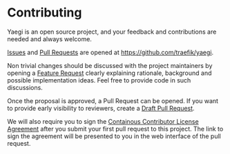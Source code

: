 # Contributing

Yaegi is an open source project, and your feedback and contributions
are needed and always welcome.

[Issues] and [Pull Requests] are opened at https://github.com/traefik/yaegi.

Non trivial changes should be discussed with the project maintainers by
opening a [Feature Request] clearly explaining rationale, background
and possible implementation ideas. Feel free to provide code in such
discussions.

Once the proposal is approved, a Pull Request can be opened. If you want
to provide early visibility to reviewers, create a [Draft Pull Request].

We will also require you to sign the [Containous Contributor License Agreement]
after you submit your first pull request to this project. The link to sign the
agreement will be presented to you in the web interface of the pull request.

[Issues]: https://github.com/traefik/yaegi/issues
[Pull Requests]: https://github.com/traefik/yaegi/issues
[Feature Request]: https://github.com/traefik/yaegi/issues/new?template=feature_request.md
[Draft Pull Request]: https://github.blog/2019-02-14-introducing-draft-pull-requests/
[Containous Contributor License Agreement]: https://cla-assistant.io/traefik/yaegi
